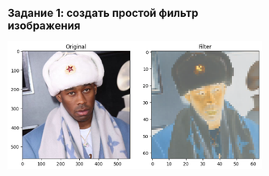 ## Задание 1: создать простой фильтр изображения

![alt text](https://github.com/CepbluKot/image_processing/blob/master/practice1/task_1_res.png)

